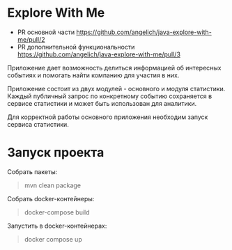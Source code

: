 # Explore With Me

* PR основной части https://github.com/angelich/java-explore-with-me/pull/2
* PR дополнительной функциональности https://github.com/angelich/java-explore-with-me/pull/3

Приложение дает возможность делиться информацией об интересных событиях и помогать найти компанию для участия в них.

Приложение состоит из двух модулей - основного и модуля статистики. Каждый публичный запрос по конкретному событию сохраняется в
сервисе статистики и может быть использован для аналитики.

Для корректной работы основного приложения необходим запуск сервиса статистики.

# Запуск проекта

Собрать пакеты:
> mvn clean package

Собрать docker-контейнеры:
> docker-compose build

Запустить в docker-контейнерах:
> docker compose up

